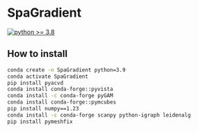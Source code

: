 # SpaGradient

[![python >= 3.8](https://img.shields.io/badge/python-3.9-brightgreen)](https://www.python.org/) 

## How to install

```bash
conda create -n SpaGradient python=3.9
conda activate SpaGradient
pip install pyacvd
conda install conda-forge::pyvista
conda install -c conda-forge pyGAM
conda install conda-forge::pymcubes
pip install numpy==1.23
conda install -c conda-forge scanpy python-igraph leidenalg
pip install pymeshfix
```
